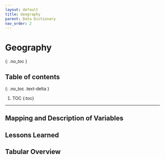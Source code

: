 ```yaml
---
layout: default
title: Geography
parent: Data Dictionary
nav_order: 2
---
```


# Geography
{: .no_toc }

## Table of contents
{: .no_toc .text-delta }

1. TOC
{:toc}

---

## Mapping and Description of Variables

## Lessons Learned

## Tabular Overview
